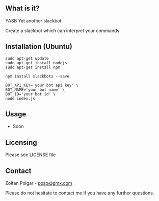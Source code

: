 ## What is it?
YASB Yet another slackbot

Create a slackbot which can interpret your commands

## Installation (Ubuntu)

    sudo apt-get update
    sudo apt-get install nodejs
    sudo apt-get install npm

    npm install slackbots --save

    BOT_API_KEY='your bot api key' \
    BOT_NAME='your bot name' \
    BOT_ID='your bot id' \
    node index.js

## Usage

  - Soon

## Licensing

Please see LICENSE file

## Contact

  Zoltan Polgar - pozo@gmx.com
  
  Please do not hesitate to contact me if you have any further questions. 
